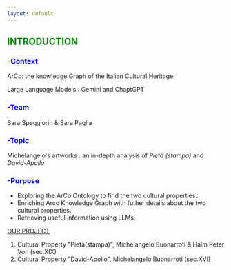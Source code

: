 ```yaml
---
layout: default
---
```

<h2 style="color: green;">INTRODUCTION</h2>

<h3 style="color: blue;">-Context</h3>

ArCo: the knowledge Graph of the Italian Cultural Heritage

Large Language Models : Gemini and ChaptGPT

<h3 style="color: blue;">-Team</h3>

Sara Speggiorin & Sara Paglia 

<h3 style="color: blue;">-Topic</h3> 

Michelangelo's artworks : an in-depth analysis of _Pietà (stampa)_ and _David-Apollo_ 

<h3 style="color: blue;">-Purpose</h3>

- Exploring the ArCo Ontology to find the two cultural properties. 
- Enriching Arco Knowledge Graph with futher details about the two cultural properties. 
- Retrieving useful information using LLMs.
  









[OUR PROJECT](another-page.md)
1. Cultural Property "Pietà(stampa)", Michelangelo Buonarroti & Halm Peter Von (sec.XIX)
2. Cultural Property "David-Apollo", Michelangelo Buonarroti (sec.XVI)








